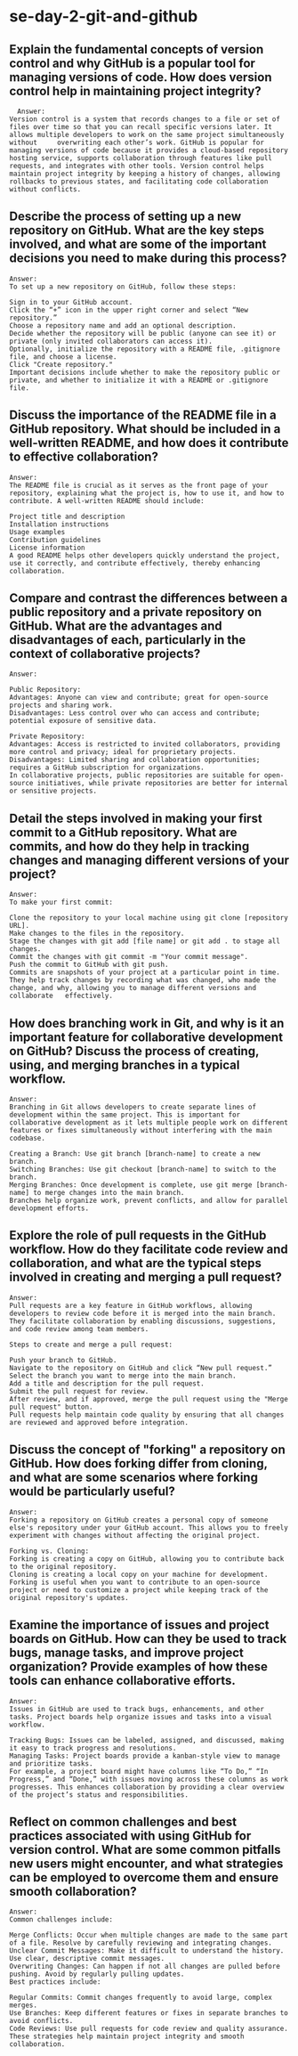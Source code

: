 # se-day-2-git-and-github
## Explain the fundamental concepts of version control and why GitHub is a popular tool for managing versions of code. How does version control help in maintaining project integrity?
      Answer:
    Version control is a system that records changes to a file or set of files over time so that you can recall specific versions later. It allows multiple developers to work on the same project simultaneously without     overwriting each other’s work. GitHub is popular for managing versions of code because it provides a cloud-based repository hosting service, supports collaboration through features like pull requests, and integrates with other tools. Version control helps maintain project integrity by keeping a history of changes, allowing rollbacks to previous states, and facilitating code collaboration without conflicts.


## Describe the process of setting up a new repository on GitHub. What are the key steps involved, and what are some of the important decisions you need to make during this process?
    Answer:
    To set up a new repository on GitHub, follow these steps:

    Sign in to your GitHub account.
    Click the “+” icon in the upper right corner and select “New repository.”
    Choose a repository name and add an optional description.
    Decide whether the repository will be public (anyone can see it) or private (only invited collaborators can access it).
    Optionally, initialize the repository with a README file, .gitignore file, and choose a license.
    Click "Create repository."
    Important decisions include whether to make the repository public or private, and whether to initialize it with a README or .gitignore file.


## Discuss the importance of the README file in a GitHub repository. What should be included in a well-written README, and how does it contribute to effective collaboration?
    Answer:
    The README file is crucial as it serves as the front page of your repository, explaining what the project is, how to use it, and how to contribute. A well-written README should include:

    Project title and description
    Installation instructions
    Usage examples
    Contribution guidelines
    License information
    A good README helps other developers quickly understand the project, use it correctly, and contribute effectively, thereby enhancing collaboration.


## Compare and contrast the differences between a public repository and a private repository on GitHub. What are the advantages and disadvantages of each, particularly in the context of collaborative projects?
    Answer:

    Public Repository:
    Advantages: Anyone can view and contribute; great for open-source projects and sharing work.
    Disadvantages: Less control over who can access and contribute; potential exposure of sensitive data.
    
    Private Repository:
    Advantages: Access is restricted to invited collaborators, providing more control and privacy; ideal for proprietary projects.
    Disadvantages: Limited sharing and collaboration opportunities; requires a GitHub subscription for organizations.
    In collaborative projects, public repositories are suitable for open-source initiatives, while private repositories are better for internal or sensitive projects.


## Detail the steps involved in making your first commit to a GitHub repository. What are commits, and how do they help in tracking changes and managing different versions of your project?
    Answer:
    To make your first commit:
    
    Clone the repository to your local machine using git clone [repository URL].
    Make changes to the files in the repository.
    Stage the changes with git add [file name] or git add . to stage all changes.
    Commit the changes with git commit -m "Your commit message".
    Push the commit to GitHub with git push.
    Commits are snapshots of your project at a particular point in time. They help track changes by recording what was changed, who made the change, and why, allowing you to manage different versions and collaborate   effectively.


## How does branching work in Git, and why is it an important feature for collaborative development on GitHub? Discuss the process of creating, using, and merging branches in a typical workflow.
    Answer:
    Branching in Git allows developers to create separate lines of development within the same project. This is important for collaborative development as it lets multiple people work on different features or fixes simultaneously without interfering with the main codebase.
    
    Creating a Branch: Use git branch [branch-name] to create a new branch.
    Switching Branches: Use git checkout [branch-name] to switch to the branch.
    Merging Branches: Once development is complete, use git merge [branch-name] to merge changes into the main branch.
    Branches help organize work, prevent conflicts, and allow for parallel development efforts.


## Explore the role of pull requests in the GitHub workflow. How do they facilitate code review and collaboration, and what are the typical steps involved in creating and merging a pull request?
    Answer:
    Pull requests are a key feature in GitHub workflows, allowing developers to review code before it is merged into the main branch. They facilitate collaboration by enabling discussions, suggestions, and code review among team members.
    
    Steps to create and merge a pull request:
    
    Push your branch to GitHub.
    Navigate to the repository on GitHub and click “New pull request.”
    Select the branch you want to merge into the main branch.
    Add a title and description for the pull request.
    Submit the pull request for review.
    After review, and if approved, merge the pull request using the "Merge pull request" button.
    Pull requests help maintain code quality by ensuring that all changes are reviewed and approved before integration.


## Discuss the concept of "forking" a repository on GitHub. How does forking differ from cloning, and what are some scenarios where forking would be particularly useful?
    Answer:
    Forking a repository on GitHub creates a personal copy of someone else's repository under your GitHub account. This allows you to freely experiment with changes without affecting the original project.
    
    Forking vs. Cloning:
    Forking is creating a copy on GitHub, allowing you to contribute back to the original repository.
    Cloning is creating a local copy on your machine for development.
    Forking is useful when you want to contribute to an open-source project or need to customize a project while keeping track of the original repository's updates.


## Examine the importance of issues and project boards on GitHub. How can they be used to track bugs, manage tasks, and improve project organization? Provide examples of how these tools can enhance collaborative efforts.
    Answer:
    Issues in GitHub are used to track bugs, enhancements, and other tasks. Project boards help organize issues and tasks into a visual workflow.
    
    Tracking Bugs: Issues can be labeled, assigned, and discussed, making it easy to track progress and resolutions.
    Managing Tasks: Project boards provide a kanban-style view to manage and prioritize tasks.
    For example, a project board might have columns like “To Do,” “In Progress,” and “Done,” with issues moving across these columns as work progresses. This enhances collaboration by providing a clear overview of the project’s status and responsibilities.

## Reflect on common challenges and best practices associated with using GitHub for version control. What are some common pitfalls new users might encounter, and what strategies can be employed to overcome them and ensure smooth collaboration?
    Answer:
    Common challenges include:
    
    Merge Conflicts: Occur when multiple changes are made to the same part of a file. Resolve by carefully reviewing and integrating changes.
    Unclear Commit Messages: Make it difficult to understand the history. Use clear, descriptive commit messages.
    Overwriting Changes: Can happen if not all changes are pulled before pushing. Avoid by regularly pulling updates.
    Best practices include:
    
    Regular Commits: Commit changes frequently to avoid large, complex merges.
    Use Branches: Keep different features or fixes in separate branches to avoid conflicts.
    Code Reviews: Use pull requests for code review and quality assurance.
    These strategies help maintain project integrity and smooth collaboration.
